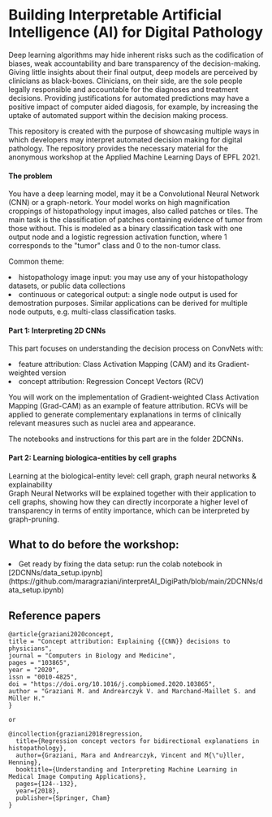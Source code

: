 # Building Interpretable Artificial Intelligence (AI) for Digital Pathology 


Deep learning algorithms may hide inherent risks such as the codification of biases, weak accountability and bare transparency of the decision-making. Giving little insights about their final output, deep models are perceived by clinicians as black-boxes. 
Clinicians, on their side, are the sole people legally responsible and accountable for the diagnoses and treatment decisions. 
Providing justifications for automated predictions may have a positive impact of computer aided diagosis, for example, by increasing the uptake of automated support within the decision making process.

This repository is created with the purpose of showcasing multiple ways in which developers may interpret automated decision making for digital pathology. The repository provides the necessary material for the anonymous workshop at the Applied Machine Learning Days of EPFL 2021. 

#### The problem

You have a deep learning model, may it be a Convolutional Neural Network (CNN) or a graph-netork. 
Your model works on high magnification croppings of histopathology input images, also called patches or tiles. 
The main task is the classification of patches containing evidence of tumor from those without. 
This is modeled as a binary classification task with one output node and a logistic regression activation function, where 1 corresponds to the "tumor" class and 0 to the non-tumor class. 

Common theme:
<li> histopathology image input: you may use any of your histopathology datasets, or public data collections 
<li> continuous or categorical output: a single node output is used for demostration purposes. Similar applications can be derived for multiple node outputs, e.g. multi-class classification tasks. 

#### Part 1: Interpreting 2D CNNs 

This part focuses on understanding the decision process on ConvNets with:
<li> feature attribution: Class Activation Mapping (CAM) and its Gradient-weighted version 
<li> concept attribution: Regression Concept Vectors (RCV)

You will work on the implementation of Gradient-weighted Class Activation Mapping (Grad-CAM) as an example of feature attribution.
RCVs will be applied to generate complementary explanations in terms of clinically relevant measures such as nuclei area and appearance. 

The notebooks and instructions for this part are in the folder 2DCNNs. 

#### Part 2: Learning biologica-entities by cell graphs 

Learning at the biological-entity level: cell graph, graph neural networks & explainability  
Graph Neural Networks will be explained together with their application to cell graphs, showing how they can directly incorporate a higher level of transparency in terms of entity importance, which can be interpreted by graph-pruning. 

## What to do before the workshop: 

<li> Get ready by fixing the data setup: run the colab notebook in [2DCNNs/data_setup.ipynb] (https://github.com/maragraziani/interpretAI_DigiPath/blob/main/2DCNNs/data_setup.ipynb)
  
  
## Reference papers


```
@article{graziani2020concept,
title = "Concept attribution: Explaining {{CNN}} decisions to physicians",
journal = "Computers in Biology and Medicine",
pages = "103865",
year = "2020",
issn = "0010-4825",
doi = "https://doi.org/10.1016/j.compbiomed.2020.103865",
author = "Graziani M. and Andrearczyk V. and Marchand-Maillet S. and Müller H."
}

or

@incollection{graziani2018regression,
  title={Regression concept vectors for bidirectional explanations in histopathology},
  author={Graziani, Mara and Andrearczyk, Vincent and M{\"u}ller, Henning},
  booktitle={Understanding and Interpreting Machine Learning in Medical Image Computing Applications},
  pages={124--132},
  year={2018},
  publisher={Springer, Cham}
}

```
